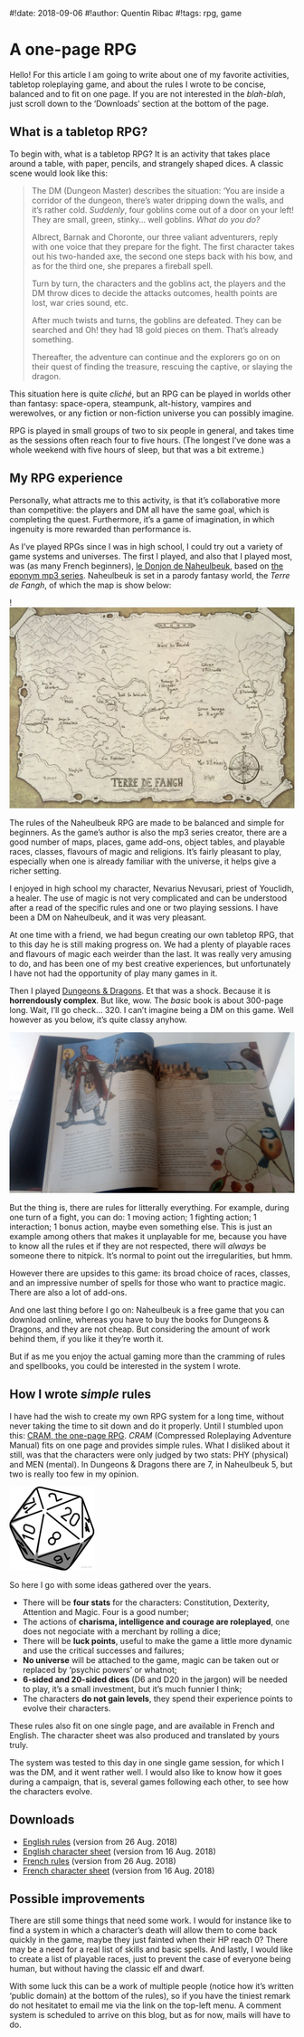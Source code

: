 #!date: 2018-09-06
#!author: Quentin Ribac
#!tags: rpg, game

# A one-page RPG
Hello! For this article I am going to write about one of my favorite activities, tabletop roleplaying game, and about the rules I wrote to be concise, balanced and to fit on one page.
If you are not interested in the *blah-blah*, just scroll down to the ‘Downloads’ section at the bottom of the page.

## What is a tabletop RPG?
To begin with, what is a tabletop RPG? It is an activity that takes place around a table, with paper, pencils, and strangely shaped dices. A classic scene would look like this:

> The DM (Dungeon Master) describes the situation: ‘You are inside a corridor of the dungeon, there’s water dripping down the walls, and it’s rather cold. *Suddenly*, four goblins come out of a door on your left! They are small, green, stinky… well goblins. *What do you do?*
>
> Albrect, Barnak and Choronte, our three valiant adventurers, reply with one voice that they prepare for the fight. The first character takes out his two-handed axe, the second one steps back with his bow, and as for the third one, she prepares a fireball spell.
>
> Turn by turn, the characters and the goblins act, the players and the DM throw dices to decide the attacks outcomes, health points are lost, war cries sound, etc.
>
> After much twists and turns, the goblins are defeated. They can be searched and Oh! they had 18 gold pieces on them. That’s already something.
>
> Thereafter, the adventure can continue and the explorers go on on their quest of finding the treasure, rescuing the captive, or slaying the dragon.

This situation here is quite *cliché*, but an RPG can be played in worlds other than fantasy: space-opera, steampunk, alt-history, vampires and werewolves, or any fiction or non-fiction universe you can possibly imagine.

RPG is played in small groups of two to six people in general, and takes time as the sessions often reach four to five hours. (The longest I’ve done was a whole weekend with five hours of sleep, but that was a bit extreme.)

## My RPG experience
Personally, what attracts me to this activity, is that it’s collaborative more than competitive: the players and DM all have the same goal, which is completing the quest.
Furthermore, it’s a game of imagination, in which ingenuity is more rewarded than performance is.

As I’ve played RPGs since I was in high school, I could try out a variety of game systems and universes. The first I played, and also that I played most, was (as many French beginners), [le Donjon de Naheulbeuk](https://naheulbeuk.com), based on [the eponym mp3 series](https://penofchaos.com/warham/donjon-telecharge.htm). Naheulbeuk is set in a parody fantasy world, the *Terre de Fangh*, of which the map is show below:

!![map of Terre de Fangh](/media/img/2018/09/fangh-marion-globale.jpg)

The rules of the Naheulbeuk RPG are made to be balanced and simple for beginners. As the game’s author is also the mp3 series creator, there are a good number of maps, places, game add-ons, object tables, and playable races, classes, flavours of magic and religions. It’s fairly pleasant to play, especially when one is already familiar with the universe, it helps give a richer setting.

I enjoyed in high school my character, Nevarius Nevusari, priest of Youclidh, a healer. The use of magic is not very complicated and can be understood after a read of the specific rules and one or two playing sessions. I have been a DM on Naheulbeuk, and it was very pleasant.

At one time with a friend, we had begun creating our own tabletop RPG, that to this day he is still making progress on. We had a plenty of playable races and flavours of magic each weirder than the last. It was really very amusing to do, and has been one of my best creative experiences, but unfortunately I have not had the opportunity of play many games in it.

Then I played [Dungeons & Dragons](https://dnd.wizards.com). Et that was a shock. Because it is **horrendously complex**. But like, wow. The *basic* book is about 300-page long. Wait, I’ll go check… 320. I can’t imagine being a DM on this game. Well however as you below, it’s quite classy anyhow.

![the ‘Half-elf’ page from the Player’s Handbook](/media/img/2018/09/dnd-handbook.jpg)

But the thing is, there are rules for litterally everything. For example, during one turn of a fight, you can do: 1 moving action; 1 fighting action; 1 interaction; 1 bonus action, maybe even something else. This is just an example among others that makes it unplayable for me, because you have to know all the rules et if they are not respected, there will *always* be someone there to nitpick. It’s normal to point out the irregularities, but hmm.

However there are upsides to this game: its broad choice of races, classes, and an impressive number of spells for those who want to practice magic. There are also a lot of add-ons.

And one last thing before I go on: Naheulbeuk is a free game that you can download online, whereas you have to buy the books for Dungeons & Dragons, and they are not cheap. But considering the amount of work behind them, if you like it they’re worth it.

But if as me you enjoy the actual gaming more than the cramming of rules and spellbooks, you could be interested in the system I wrote.

## How I wrote *simple* rules
I have had the wish to create my own RPG system for a long time, without never taking the time to sit down and do it properly. Until I stumbled upon this: [CRAM, the one-page RPG](http://onepagerpg.com). *CRAM* (Compressed Roleplaying Adventure Manual) fits on one page and provides simple rules. What I disliked about it still, was that the characters were only judged by two stats: PHY (physical) and MEN (mental). In Dungeons & Dragons there are 7, in Naheulbeuk 5, but two is really too few in my opinion.

![D20 icon](/media/img/2018/09/d20.png)

So here I go with some ideas gathered over the years.

* There will be **four stats** for the characters: Constitution, Dexterity, Attention and Magic. Four is a good number;
* The actions of **charisma, intelligence and courage are roleplayed**, one does not negociate with a merchant by rolling a dice;
* There will be **luck points**, useful to make the game a little more dynamic and use the critical successes and failures;
* **No universe** will be attached to the game, magic can be taken out or replaced by ‘psychic powers’ or whatnot;
* **6-sided and 20-sided dices** (D6 and D20 in the jargon) will be needed to play, it’s a small investment, but it’s much funnier I think;
* The characters **do not gain levels**, they spend their experience points to evolve their characters.

These rules also fit on one single page, and are available in French and English. The character sheet was also produced and translated by yours truly.

The system was tested to this day in one single game session, for which I was the DM, and it went rather well. I would also like to know how it goes during a campaign, that is, several games following each other, to see how the characters evolve.

## Downloads

* [English rules](/media/files/jdr/rpg-20180826.pdf) (version from 26 Aug. 2018)
* [English character sheet](/media/files/jdr/characterSheet-20180816.pdf) (version from 16 Aug. 2018)
* [French rules](/media/files/jdr/jdr-20180826.pdf) (version from 26 Aug. 2018)
* [French character sheet](/media/files/fichePerso-20180816.pdf) (version from 16 Aug. 2018)

## Possible improvements
There are still some things that need some work. I would for instance like to find a system in which a character’s death will allow them to come back quickly in the game, maybe they just fainted when their HP reach 0? There may be a need for a real list of skills and basic spells. And lastly, I would like to create a list of playable races, just to prevent the case of everyone being human, but without having the classic elf and dwarf.

With some luck this can be a work of multiple people (notice how it’s written ‘public domain) at the bottom of the rules), so if you have the tiniest remark do not hesitatet to email me via the link on the top-left menu. A comment system is scheduled to arrive on this blog, but as for now, mails will have to do.
